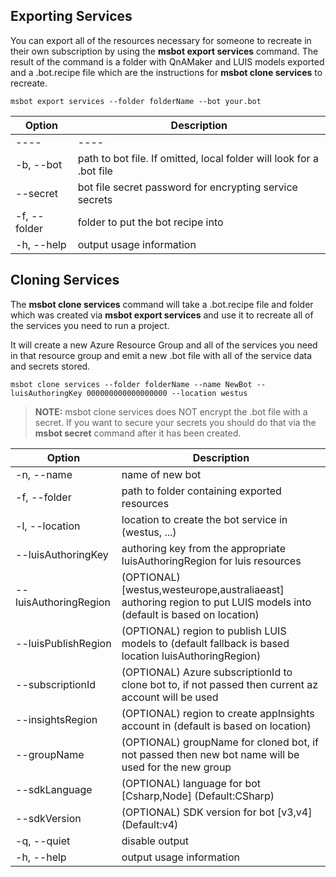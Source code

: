 ## Exporting Services

You can export all of the resources necessary for someone to recreate in their own
subscription by using the **msbot export services** command.  The result of the command is a folder with QnAMaker and LUIS models exported  
and a .bot.recipe file which are the instructions for **msbot clone services** to recreate.

```shell
msbot export services --folder folderName --bot your.bot 
```

| Option                | Description                                                           |
|-----------------------|-----------------------------------------------------------------------|
| ----                  | ----                                                                  |
| -b, --bot <path>      | path to bot file.  If omitted, local folder will look for a .bot file |
| --secret <secret>     | bot file secret password for encrypting service secrets               |
| -f, --folder <folder> | folder to put the bot recipe into                                     |
| -h, --help            | output usage information                                              |

## Cloning Services

The **msbot clone services** command will take a .bot.recipe file and folder which was created via
**msbot export services** and use it to recreate all of the services you need to run a project.  

It will create a new Azure Resource Group and all of the services you need in that resource group
and emit a new .bot file with all of the service data and secrets stored.

```shell
msbot clone services --folder folderName --name NewBot --luisAuthoringKey 000000000000000000 --location westus 
```

> **NOTE:** msbot clone services does NOT encrypt the .bot file with a secret.  If you want to secure your 
> secrets you should do that via the **msbot secret** command after it has been created.


| Option                                      | Description                                                                                                          |
|---------------------------------------------|----------------------------------------------------------------------------------------------------------------------|
| -n, --name <name>                           | name of new bot                                                                                                      |
| -f, --folder <folder>                       | path to folder containing exported resources                                                                         |
| -l, --location <location>                   | location to create the bot service in (westus, ...)                                                                  |
| --luisAuthoringKey <luisAuthoringKey>       | authoring key from the appropriate luisAuthoringRegion for luis resources                                            |
| --luisAuthoringRegion <luisAuthoringRegion> | (OPTIONAL) [westus,westeurope,australiaeast] authoring region to put LUIS models into (default is based on location) |
| --luisPublishRegion <luisRegion>            | (OPTIONAL) region to publish LUIS models to (default fallback is based location luisAuthoringRegion)                 |
| --subscriptionId <subscriptionId>           | (OPTIONAL) Azure subscriptionId to clone bot to, if not passed then current az account will be used                  |
| --insightsRegion <insightsRegion>           | (OPTIONAL) region to create appInsights account in (default is based on location)                                    |
| --groupName <groupName>                     | (OPTIONAL) groupName for cloned bot, if not passed then new bot name will be used for the new group                  |
| --sdkLanguage <sdkLanguage>                 | (OPTIONAL) language for bot [Csharp,Node] (Default:CSharp)                                                           |
| --sdkVersion <sdkVersion>                   | (OPTIONAL) SDK version for bot [v3,v4] (Default:v4)                                                                  |
| -q, --quiet                                 | disable output                                                                                                       |
| -h, --help                                  | output usage information                                                                                             |
